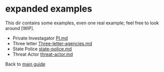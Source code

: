 # expanded examples
This dir contains some examples, even one real example; feel free to look around [WIP].
* Private Investagator [PI.md](./PI.md)
* Three letter [Three-letter-agencies.md](./Three-letter-agencies.md)
* State Police [state-police.md](./state-police.md)
* Threat Actor [threat-actor.md](./threat-actor.md)

Back to [main guide](../../README.md)
